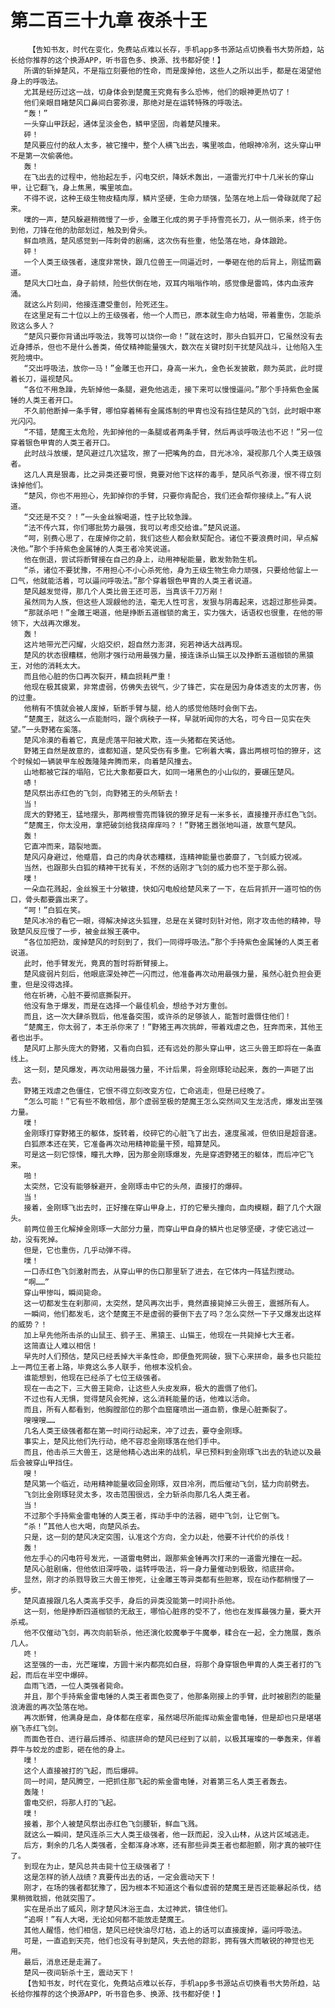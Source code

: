 # 第二百三十九章 夜杀十王
        【告知书友，时代在变化，免费站点难以长存，手机app多书源站点切换看书大势所趋，站长给你推荐的这个换源APP，听书音色多、换源、找书都好使！】
       所谓的斩掉楚风，不是指立刻要他的性命，而是废掉他，这些人之所以出手，都是在渴望他身上的呼吸法。
       尤其是经历过这一战，切身体会到楚魔王究竟有多么恐怖，他们的眼神更热切了！
       他们亲眼目睹楚风口鼻间白雾弥漫，那绝对是在运转特殊的呼吸法。
       “轰！”
       一头穿山甲跃起，通体呈淡金色，鳞甲坚固，向着楚风撞来。
       砰！
       楚风要应付的敌人太多，被它撞中，整个人横飞出去，嘴里咳血，他眼神冷冽，这头穿山甲不是第一次偷袭他。
       轰！
       在飞出去的过程中，他抬起左手，闪电交织，降妖术轰出，一道雷光打中十几米长的穿山甲，让它翻飞，身上焦黑，嘴里咳血。
       不得不说，这种王级生物皮糙肉厚，鳞片坚硬，生命力顽强，坠落在地上后一骨碌就爬了起来。
       噗的一声，楚风躲避稍微慢了一步，金雕王化成的男子手持雪亮长刀，从一侧杀来，终于伤到他，刀锋在他的肋部划过，触及到骨头。
       鲜血喷溅，楚风感觉到一阵刺骨的剧痛，这次伤有些重，他坠落在地，身体踉跄。
       砰！
       一个人类王级强者，速度非常快，跟几位兽王一同逼近时，一拳砸在他的后背上，刚猛而霸道。
       楚风大口吐血，身子前倾，险些伏倒在地，双耳内嗡嗡作响，感觉像是雷鸣，体内血液奔涌。
       就这么片刻间，他接连遭受重创，险死还生。
       在这里足有二十位以上的王级强者，他一个人而已，原本就生命力枯竭，带着重伤，怎能杀败这么多人？
       “楚风只要你背诵出呼吸法，我等可以饶你一命！”就在这时，那头白狐开口，它虽然没有去近身搏杀，但也不是什么善类，倚仗精神能量强大，数次在关键时刻干扰楚风战斗，让他陷入生死险境中。
       “交出呼吸法，放你一马！”金雕王也开口，身高一米九，金色长发披散，颇为英武，此时提着长刀，逼视楚风。
       “各位不用急躁，先斩掉他一条腿，避免他逃走，接下来可以慢慢逼问。”那个手持紫色金属锤的人类王者开口。
       不久前他断掉一条手臂，哪怕穿着稀有金属炼制的甲胄也没有挡住楚风的飞剑，此时眼中寒光闪闪。
       “不错，楚魔王太危险，先卸掉他的一条腿或者两条手臂，然后再谈呼吸法也不迟！”另一位穿着银色甲胄的人类王者开口。
       此时战斗放缓，楚风避过几次猛攻，擦了一把嘴角的血，目光冰冷，凝视那几个人类王级强者。
       这几人真是狠毒，比之异类还要可恨，竟要对他下这样的毒手，楚风杀气弥漫，恨不得立刻诛掉他们。
       “楚风，你也不用担心，先卸掉你的手臂，只要你肯配合，我们还会帮你接续上。”有人说道。
       “交还是不交？！”一头金丝猴喝道，性子比较急躁。
       “法不传六耳，你们哪批势力最强，我可以考虑交给谁。”楚风说道。
       “呵，别费心思了，在废掉你之前，我们这些人都会默契配合。诸位不要浪费时间，早点解决他。”那个手持紫色金属锤的人类王者冷笑说道。
       他在倒退，尝试将断臂接在自己的身上，动用神秘能量，散发勃勃生机。
       “杀，诸位不要犹豫，不用担心不小心杀死他，身为王级生物生命力顽强，只要给他留上一口气，他就能活着，可以逼问呼吸法。”那个穿着银色甲胄的人类王者说道。
       楚风越发觉得，那几个人类比兽王还可恶，当真该千刀万剐！
       虽然同为人族，但这些人觊觎他的法，毫无人性可言，发狠与阴毒起来，远超过那些异类。
       “那就杀吧！”金雕王喝道，他是挣断五道枷锁的禽王，实力强大，话语权也很重，在他的带领下，大战再次爆发。
       轰！
       这片地带光芒闪耀，火焰交织，超自然力澎湃，宛若神话大战再现。
       楚风的状态很糟糕，他刚才强行动用最强力量，接连诛杀山猫王以及挣断五道枷锁的黑猿王，对他的消耗太大。
       而且他心脏的伤口再次裂开，精血损耗严重！
       他现在极其疲累，非常虚弱，仿佛失去锐气，少了锋芒，实在是因为身体透支的太厉害，伤的过重。
       他稍有不慎就会被人废掉，斩断手臂与腿，给人的感觉他随时会倒下去。
       “楚魔王，就这么一点能耐吗，跟个病秧子一样，早就听闻你的大名，可今日一见实在失望。”一头野猪在奚落。
       楚风冷漠的看着它，真是虎落平阳被犬欺，连一头猪都在笑话他。
       野猪王自然是故意的，谁都知道，楚风受伤有多重。它咧着大嘴，露出两根可怕的獠牙，这个时候如一辆装甲车般轰隆隆奔腾而来，向着楚风撞去。
       山地都被它踩的塌陷，它比大象都要巨大，如同一堵黑色的小山似的，要碾压楚风。
       哧！
       楚风祭出赤红色的飞剑，向野猪王的头颅斩去！
       当！
       庞大的野猪王，猛地摆头，那两根雪亮而锋锐的獠牙足有一米多长，直接撞开赤红色飞剑。
       “楚魔王，你太没用，拿把破剑给我挠痒痒吗？！”野猪王嚣张地叫道，故意气楚风。
       轰！
       它直冲而来，踏裂地面。
       楚风闪身避过，他蹙眉，自己的肉身状态糟糕，连精神能量也萎靡了，飞剑威力锐减。
       当然，也跟那头白狐的精神干扰有关，不然的话刚才飞剑的威力也不至于那么弱。
       噗！
       一朵血花溅起，金丝猴王十分敏捷，快如闪电般给楚风来了一下，在后背抓开一道可怕的伤口，骨头都要露出来了。
       “呵！”白狐在笑。
       楚风冰冷的看它一眼，得解决掉这头狐狸，总是在关键时刻针对他，刚才攻击他的精神，导致楚风反应慢了一步，被金丝猴王袭中。
       “各位加把劲，废掉楚风的时刻到了，我们一同得呼吸法。”那个手持紫色金属锤的人类王者说道。
       此时，他手臂发光，竟真的暂时将断臂接上。
       楚风疲弱片刻后，他眼底深处神芒一闪而过，他准备再次动用最强力量，虽然心脏负担会更重，但是没得选择。
       他在祈祷，心脏不要彻底撕裂开。
       他没有急于爆发，而是在选择一个最佳机会，想给予对方重创。
       而且，这一次大肆杀戮后，他准备突围，或许杀的足够骇人，能暂时震慑住他们！
       “楚魔王，你太弱了，本王杀你来了！”野猪王再次挑衅，带着戏虐之色，狂奔而来，其他王者也出手。
       楚风盯上那头庞大的野猪，又看向白狐，还有远处的那头穿山甲，这三头兽王即将在一条直线上。
       这一刻，楚风爆发，再次动用最强力量，不计后果，将金刚琢轮动起来，轰的一声砸了出去。
       野猪王戏虐之色僵住，它恨不得立刻改变方位，亡命逃走，但是已经晚了。
       “怎么可能！”它有些不敢相信，那个虚弱至极的楚魔王怎么突然间又生龙活虎，爆发出至强力量。
       噗！
       金刚琢打穿野猪王的躯体，旋转着，绞碎它的心脏飞了出去，速度虽减，但依旧是超音速。
       白狐原本还在笑，它准备再次动用精神能量干预，暗算楚风。
       可是这一刻它惊悚，瞳孔大睁，因为那金刚琢爆发，先是穿透野猪王的躯体，而后冲它飞来。
       啪！
       太突然，它没有能够躲避开，金刚琢击中它的头颅，直接打的爆碎。
       当！
       接着，金刚琢飞出去时，正好撞在穿山甲身上，打的它晕头撞向，血肉模糊，翻了几个大跟头。
       前两位兽王化解掉金刚琢一大部分力量，而穿山甲自身的鳞片也足够坚硬，才使它逃过一劫，没有死掉。
       但是，它也重伤，几乎动弹不得。
       噗！
       一口赤红色飞剑激射而去，从穿山甲的伤口那里斩了进去，在它体内一阵猛烈搅动。
       “啊……”
       穿山甲惨叫，瞬间毙命。
       这一切都发生在刹那间，太突然，楚风再次出手，竟然直接毙掉三头兽王，震撼所有人。
       一瞬间，他们都发毛，这个楚魔王不是虚弱的要倒下去了吗？怎么突然一下子又爆发出这样的威势？！
       加上早先他所击杀的山鼠王、鹞子王、黑猿王、山猫王，他现在一共毙掉七大王者。
       这简直让人难以相信！
       早先时人们预估，楚风已经丢掉大半条性命，即便鱼死网破，狠下心来拼命，最多也只能拉上一两位王者上路，毕竟这么多人联手，他根本没机会。
       谁能想到，他现在已经杀了七位王级强者。
       现在一击之下，三大兽王毙命，让这些人头皮发麻，极大的震慑了他们。
       不过也有人无惧，觉得楚风会死掉，这么消耗能量的话，他难以活命。
       而且，所有人都看到，他胸膛部位的那个血窟窿喷出一道血箭，像是心脏撕裂了。
       嗖嗖嗖……
       几名人类王级强者都在第一时间行动起来，冲了过去，要夺金刚琢。
       事实上，楚风比他们先行动，绝不容忍金刚琢落在他们手中。
       而且，他击杀三大兽王，这是他精心选出来的战机，早已预料到金刚琢飞出去的轨迹以及最后会被穿山甲挡住。
       嗖！
       楚风第一个临近，动用精神能量收回金刚琢，双目冷冽，而后催动飞剑，猛力向前劈去。
       飞剑比金刚琢轻灵太多，攻击范围很远，全力斩杀向那几名人类王者。
       当！
       不过那个手持紫金雷电锤的人类王者，挥动手中的法器，砸中飞剑，让它倒飞。
       “杀！”其他人也大喝，向楚风杀去。
       只是，这一刻的楚风决定突围，认准这个方向，全力以赴，他要不计代价的杀伐！
       轰！
       他左手心的闪电符号发光，一道雷电劈出，跟那紫金锤再次打来的一道雷光撞在一起。
       楚风心脏剧痛，但他依旧深呼吸，运转呼吸法，将一身力量催动到极致，彻底拼命。
       显然，刚才的杀戮导致三大兽王惨死，让金雕王等异类都有些胆寒，现在动作都稍慢了一步。
       楚风直接跟几名人类高手交手，身后的异类没能第一时间扑杀他。
       这一刻，他是挣断四道枷锁的无敌王，哪怕心脏疼的受不了，他也在发挥最强力量，要大开杀戒。
       他不仅催动飞剑，再次向前斩杀，他还演化蛟魔拳于牛魔拳，糅合在一起，全力施展，轰杀几人。
       咚！
       这至强的一击，光芒璀璨，方圆十米内都亮如白昼，将那个身穿银色甲胄的人类王者打的飞起，而后在半空中爆碎。
       血雨飞洒，一位人类强者毙命。
       并且，那个手持紫金雷电锤的人类王者面色变了，他那条刚接上的手臂，此时被剧烈的能量浪涛震的再次坠落在地。
       再次断臂，他满身是血，身体都在痉挛，虽然竭尽所能挥动紫金雷电锤，但是却也只是堪堪崩飞赤红飞剑。
       而面色苍白、进行最后搏杀、彻底拼命的楚风已经到了以前，以极其璀璨的一拳轰来，伴着莽牛与蛟龙的虚影，砸在他的身上。
       噗！
       这个人直接被打的飞起，而后爆碎。
       同一时间，楚风腾空，一把抓住那飞起的紫金雷电锤，对着第三名人类王者轰去。
       轰隆！
       雷电交织，将那人打的飞起。
       噗！
       接着，那个人被楚风祭出赤红色飞剑腰斩，鲜血飞溅。
       就这么一瞬间，楚风连杀三大人类王级强者，他一跃而起，没入山林，从这片区域逃走。
       后方，剩余的几名人类强者，全都浑身冰寒，还有那些异类王者也都胆颤，刚才真的被吓住了。
       到现在为止，楚风总共击毙十位王级强者了！
       这是怎样的骄人战绩？真要传出去的话，一定会震动天下！
       刚才，在场的强者都犹豫了，因为根本不知道这个看似虚弱的楚魔王是否还能暴起杀伐，结果稍微耽搁，他就突围了。
       实在是杀出了威风，刚才楚风沐浴王血，太过神武，镇住他们。
       “追啊！”有人大喝，无论如何都不能放走楚魔王。
       其他人醒悟，他们相信，楚风已经快油尽灯枯，追上的话可以直接废掉，逼问呼吸法。
       可是，一直追到天亮，他们也没有寻到楚风，失去他的踪影，拥有强大而敏锐的神觉也无用。
       最后，消息还是走漏了。
       楚风一夜间斩杀十王，震动天下！
       【告知书友，时代在变化，免费站点难以长存，手机app多书源站点切换看书大势所趋，站长给你推荐的这个换源APP，听书音色多、换源、找书都好使！】